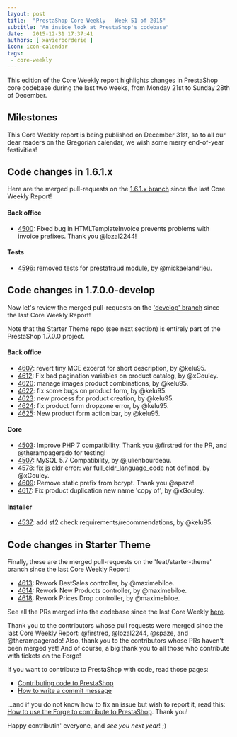 ```yaml
---
layout: post
title:  "PrestaShop Core Weekly - Week 51 of 2015"
subtitle: "An inside look at PrestaShop's codebase"
date:   2015-12-31 17:37:41
authors: [ xavierborderie ]
icon: icon-calendar
tags:
 - core-weekly
---
```


This edition of the Core Weekly report highlights changes in PrestaShop core codebase during the last two weeks, from Monday 21st to Sunday 28th of December.


## Milestones

This Core Weekly report is being published on December 31st, so to all our dear readers on the Gregorian calendar, we wish some merry end-of-year festivities!


## Code changes in 1.6.1.x

Here are the merged pull-requests on the [1.6.1.x branch](https://github.com/PrestaShop/PrestaShop/tree/1.6.1.x) since the last Core Weekly Report!


#### Back office
 
 * [4500](https://github.com/PrestaShop/PrestaShop/pull/4500): Fixed bug in HTMLTemplateInvoice prevents problems with invoice prefixes. Thank you @lozal2244!

 
#### Tests

 * [4596](https://github.com/PrestaShop/PrestaShop/pull/4596): removed tests for prestafraud module, by @mickaelandrieu.


## Code changes in 1.7.0.0-develop

Now let's review the merged pull-requests on the ['develop' branch](https://github.com/PrestaShop/PrestaShop/tree/develop) since the last Core Weekly Report!

Note that the Starter Theme repo (see next section) is entirely part of the PrestaShop 1.7.0.0 project.

 
#### Back office

 * [4607](https://github.com/PrestaShop/PrestaShop/pull/4607): revert tiny MCE excerpt for short description, by @kelu95.
 * [4612](https://github.com/PrestaShop/PrestaShop/pull/4612): Fix bad pagination variables on product catalog, by @xGouley.
 * [4620](https://github.com/PrestaShop/PrestaShop/pull/4620): manage images product combinations, by @kelu95.
 * [4622](https://github.com/PrestaShop/PrestaShop/pull/4622): fix some bugs on product form, by @kelu95.
 * [4623](https://github.com/PrestaShop/PrestaShop/pull/4623): new process for product creation, by @kelu95.
 * [4624](https://github.com/PrestaShop/PrestaShop/pull/4624): fix product form dropzone error, by @kelu95.
 * [4625](https://github.com/PrestaShop/PrestaShop/pull/4625): New product form action bar, by @kelu95.
 


#### Core

 * [4503](https://github.com/PrestaShop/PrestaShop/pull/4503): Improve PHP 7 compatibility. Thank you @firstred for the PR, and @therampagerado for testing!
 * [4507](https://github.com/PrestaShop/PrestaShop/pull/4507): MySQL 5.7 Compatibility, by @julienbourdeau.
 * [4578](https://github.com/PrestaShop/PrestaShop/pull/4578): fix js cldr error: var full_cldr_language_code not defined, by @xGouley.
 * [4609](https://github.com/PrestaShop/PrestaShop/pull/4609): Remove static prefix from bcrypt. Thank you @spaze!
 * [4617](https://github.com/PrestaShop/PrestaShop/pull/4617): Fix product duplication new name 'copy of', by @xGouley.

 
 
#### Installer

 * [4537](https://github.com/PrestaShop/PrestaShop/pull/4537): add sf2 check requirements/recommendations, by @kelu95.

 
 
## Code changes in Starter Theme

Finally, these are the merged pull-requests on the 'feat/starter-theme' branch since the last Core Weekly Report!

 * [4613](https://github.com/PrestaShop/PrestaShop/pull/4613): Rework BestSales controller, by @maximebiloe.
 * [4614](https://github.com/PrestaShop/PrestaShop/pull/4614): Rework New Products controller, by @maximebiloe.
 * [4618](https://github.com/PrestaShop/PrestaShop/pull/4618): Rework Prices Drop controller, by @maximebiloe.

 
 
 
See all the PRs merged into the codebase since the last Core Weekly [here](https://github.com/PrestaShop/PrestaShop/pulls?utf8=%E2%9C%93&q=is%3Apr+merged%3A2015-12-21..2015-12-27+is%3Aclosed+).

Thank you to the contributors whose pull requests were merged since the last Core Weekly Report: @firstred, @lozal2244, @spaze, and @therampagerado! Also, thank you to the contributors whose PRs haven't been merged yet! And of course, a big thank you to all those who contribute with tickets on the Forge!

If you want to contribute to PrestaShop with code, read those pages:

 * [Contributing code to PrestaShop](http://doc.prestashop.com/display/PS16/Contributing+code+to+PrestaShop)
 * [How to write a commit message](http://doc.prestashop.com/display/PS16/How+to+write+a+commit+message)

...and if you do not know how to fix an issue but wish to report it, read this: [How to use the Forge to contribute to PrestaShop](http://doc.prestashop.com/display/PS16/How+to+use+the+Forge+to+contribute+to+PrestaShop). Thank you!

Happy contributin' everyone, and _see you next year_! ;)
